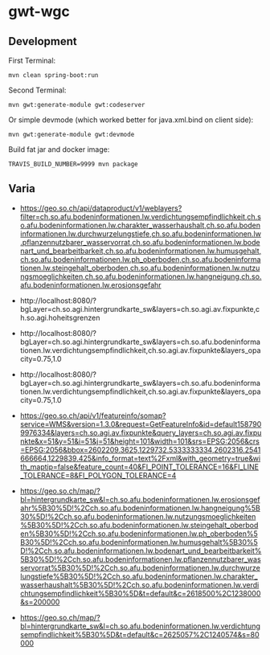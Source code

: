 # gwt-wgc

## Development

First Terminal:
```
mvn clean spring-boot:run
```

Second Terminal:
```
mvn gwt:generate-module gwt:codeserver
```

Or simple devmode (which worked better for java.xml.bind on client side):
```
mvn gwt:generate-module gwt:devmode 
``` 

Build fat jar and docker image:
```
TRAVIS_BUILD_NUMBER=9999 mvn package
```


## Varia

- https://geo.so.ch/api/dataproduct/v1/weblayers?filter=ch.so.afu.bodeninformationen.lw.verdichtungsempfindlichkeit,ch.so.afu.bodeninformationen.lw.charakter_wasserhaushalt,ch.so.afu.bodeninformationen.lw.durchwurzelungstiefe,ch.so.afu.bodeninformationen.lw.pflanzennutzbarer_wasservorrat,ch.so.afu.bodeninformationen.lw.bodenart_und_bearbeitbarkeit,ch.so.afu.bodeninformationen.lw.humusgehalt,ch.so.afu.bodeninformationen.lw.ph_oberboden,ch.so.afu.bodeninformationen.lw.steingehalt_oberboden,ch.so.afu.bodeninformationen.lw.nutzungsmoeglichkeiten,ch.so.afu.bodeninformationen.lw.hangneigung,ch.so.afu.bodeninformationen.lw.erosionsgefahr

- http://localhost:8080/?bgLayer=ch.so.agi.hintergrundkarte_sw&layers=ch.so.agi.av.fixpunkte,ch.so.agi.hoheitsgrenzen
- http://localhost:8080/?bgLayer=ch.so.agi.hintergrundkarte_sw&layers=ch.so.afu.bodeninformationen.lw.verdichtungsempfindlichkeit,ch.so.agi.av.fixpunkte&layers_opacity=0.75,1.0
- http://localhost:8080/?bgLayer=ch.so.agi.hintergrundkarte_sw&layers=ch.so.afu.bodeninformationen.lw.verdichtungsempfindlichkeit,ch.so.agi.av.fixpunkte&layers_opacity=0.75,1.0

- https://geo.so.ch/api/v1/featureinfo/somap?service=WMS&version=1.3.0&request=GetFeatureInfo&id=default1587909976334&layers=ch.so.agi.av.fixpunkte&query_layers=ch.so.agi.av.fixpunkte&x=51&y=51&i=51&j=51&height=101&width=101&srs=EPSG:2056&crs=EPSG:2056&bbox=2602209.3625,1229732.5333333334,2602316.2541666664,1229839.425&info_format=text%2Fxml&with_geometry=true&with_maptip=false&feature_count=40&FI_POINT_TOLERANCE=16&FI_LINE_TOLERANCE=8&FI_POLYGON_TOLERANCE=4

- https://geo.so.ch/map/?bl=hintergrundkarte_sw&l=ch.so.afu.bodeninformationen.lw.erosionsgefahr%5B30%5D!%2Cch.so.afu.bodeninformationen.lw.hangneigung%5B30%5D!%2Cch.so.afu.bodeninformationen.lw.nutzungsmoeglichkeiten%5B30%5D!%2Cch.so.afu.bodeninformationen.lw.steingehalt_oberboden%5B30%5D!%2Cch.so.afu.bodeninformationen.lw.ph_oberboden%5B30%5D!%2Cch.so.afu.bodeninformationen.lw.humusgehalt%5B30%5D!%2Cch.so.afu.bodeninformationen.lw.bodenart_und_bearbeitbarkeit%5B30%5D!%2Cch.so.afu.bodeninformationen.lw.pflanzennutzbarer_wasservorrat%5B30%5D!%2Cch.so.afu.bodeninformationen.lw.durchwurzelungstiefe%5B30%5D!%2Cch.so.afu.bodeninformationen.lw.charakter_wasserhaushalt%5B30%5D!%2Cch.so.afu.bodeninformationen.lw.verdichtungsempfindlichkeit%5B30%5D&t=default&c=2618500%2C1238000&s=200000

- https://geo.so.ch/map/?bl=hintergrundkarte_sw&l=ch.so.afu.bodeninformationen.lw.verdichtungsempfindlichkeit%5B30%5D&t=default&c=2625057%2C1240574&s=80000

